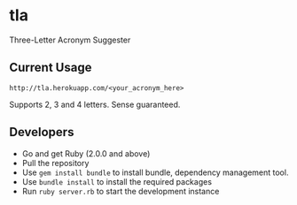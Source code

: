 tla
===

Three-Letter Acronym Suggester

Current Usage
-------------

```
http://tla.herokuapp.com/<your_acronym_here>
```

Supports 2, 3 and 4 letters. Sense guaranteed.

Developers
----------
* Go and get Ruby (2.0.0 and above)
* Pull the repository
* Use ```gem install bundle``` to install bundle, dependency management tool. 
* Use ```bundle install``` to install the required packages
* Run ```ruby server.rb``` to start the development instance
